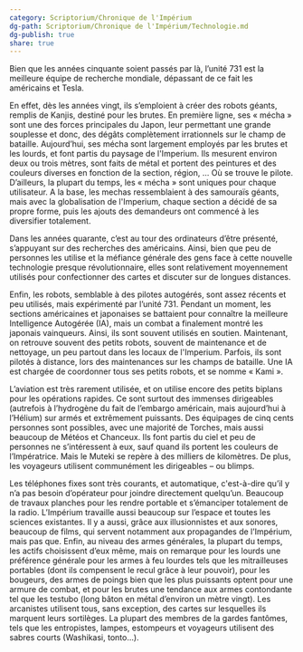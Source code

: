 ```yaml
---
category: Scriptorium/Chronique de l'Impérium
dg-path: Scriptorium/Chronique de l'Impérium/Technologie.md
dg-publish: true
share: true
---
```


Bien que les années cinquante soient passés par là, l’unité 731 est la meilleure équipe de recherche mondiale, dépassant de ce fait les américains et Tesla. 

En effet, dès les années vingt, ils s’emploient à créer des robots géants, remplis de Kanjis, destiné pour les brutes. En première ligne, ses « mécha » sont une des forces principales du Japon, leur permettant une grande souplesse et donc, des dégâts complètement irrationnels sur le champ de bataille. 
Aujourd’hui, ses mécha sont largement employés par les brutes et les lourds, et font partis du paysage de l'Imperium. Ils mesurent environ deux ou trois mètres, sont faits de métal et portent des peintures et des couleurs diverses en fonction de la section, région, … Où se trouve le pilote. D’ailleurs, la plupart du temps, les « mécha » sont uniques pour chaque utilisateur. A la base, les mechas ressemblaient à des samouraïs géants, mais avec la globalisation de l'Imperium, chaque section a décidé de sa propre forme, puis les ajouts des demandeurs ont commencé à les diversifier totalement. 

Dans les années quarante, c’est au tour des ordinateurs d’être présenté, s’appuyant sur des recherches des américains. Ainsi, bien que peu de personnes les utilise et la méfiance générale des gens face à cette nouvelle technologie presque révolutionnaire, elles sont relativement moyennement utilisés pour confectionner des cartes et discuter sur de longues distances.

Enfin, les robots, semblable à des pilotes autogérés, sont assez récents et peu utilisés, mais expérimenté par l’unité 731. Pendant un moment, les sections américaines et japonaises se battaient pour connaître la meilleure Intelligence Autogérée (IA), mais un combat a finalement montré les japonais vainqueurs. Ainsi, ils sont souvent utilisés en soutien. Maintenant, on retrouve souvent des petits robots, souvent de maintenance et de nettoyage, un peu partout dans les locaux de l'Imperium. Parfois, ils sont pilotés à distance, lors des maintenances sur les champs de bataille. Une IA est chargée de coordonner tous ses petits robots, et se nomme « Kami ».
  
L’aviation est très rarement utilisée, et on utilise encore des petits biplans pour les opérations rapides. Ce sont surtout des immenses dirigeables (autrefois à l’hydrogène du fait de l’embargo américain, mais aujourd’hui à l’Hélium) sur armés et extrêmement puissants. Des équipages de cinq cents personnes sont possibles, avec une majorité de Torches, mais aussi beaucoup de Météos et Chanceux. Ils font partis du ciel et peu de personnes ne s’intéressent à eux, sauf quand ils portent les couleurs de l’Impératrice. Mais le Muteki se repère à des milliers de kilomètres. De plus, les voyageurs utilisent communément les dirigeables – ou blimps. 

Les téléphones fixes sont très courants, et automatique, c'est-à-dire qu’il y n’a pas besoin d’opérateur pour joindre directement quelqu’un. Beaucoup de travaux planches pour les rendre portable et s’émanciper totalement de la radio. L’Impérium travaille aussi beaucoup sur l’espace et toutes les sciences existantes. Il y a aussi, grâce aux illusionnistes et aux sonores, beaucoup de films, qui servent notamment aux propagandes de l’Impérium, mais pas que.
 Enfin, au niveau des armes générales, la plupart du temps, les actifs choisissent d’eux même, mais on remarque pour les lourds une préférence générale pour les armes à feu lourdes tels que les mitrailleuses portables (dont ils compensent le recul grâce à leur pouvoir), pour les bougeurs, des armes de poings bien que les plus puissants optent pour une armure de combat, et pour les brutes une tendance aux armes contondante tel que les testubo (long bâton en métal d’environ un mètre vingt). Les arcanistes utilisent tous, sans exception, des cartes sur lesquelles ils marquent leurs sortilèges. La plupart des membres de la gardes fantômes, tels que les entropistes, lampes, estompeurs et voyageurs utilisent des sabres courts (Washikasi, tonto…).